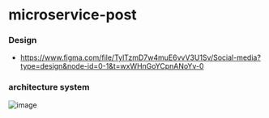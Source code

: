 # microservice-post

### Design 
- https://www.figma.com/file/TylTzmD7w4muE6vvV3U1Sv/Social-media?type=design&node-id=0-1&t=wxWHnGoYCpnANoYv-0
### architecture system
![image](https://github.com/Dia2001/architecture-microservice/assets/88370983/54389c60-aa2c-4265-897c-3c9739d22580)




